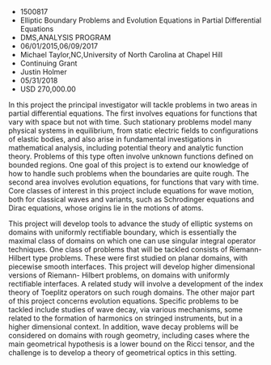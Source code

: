
* 1500817
* Elliptic Boundary Problems and Evolution Equations in Partial Differential Equations
* DMS,ANALYSIS PROGRAM
* 06/01/2015,06/09/2017
* Michael Taylor,NC,University of North Carolina at Chapel Hill
* Continuing Grant
* Justin Holmer
* 05/31/2018
* USD 270,000.00

In this project the principal investigator will tackle problems in two areas in
partial differential equations. The first involves equations for functions that
vary with space but not with time. Such stationary problems model many physical
systems in equilibrium, from static electric fields to configurations of elastic
bodies, and also arise in fundamental investigations in mathematical analysis,
including potential theory and analytic function theory. Problems of this type
often involve unknown functions defined on bounded regions. One goal of this
project is to extend our knowledge of how to handle such problems when the
boundaries are quite rough. The second area involves evolution equations, for
functions that vary with time. Core classes of interest in this project include
equations for wave motion, both for classical waves and variants, such as
Schrodinger equations and Dirac equations, whose origins lie in the motions of
atoms.

This project will develop tools to advance the study of elliptic systems on
domains with uniformly rectifiable boundary, which is essentially the maximal
class of domains on which one can use singular integral operator techniques. One
class of problems that will be tackled consists of Riemann-Hilbert type
problems. These were first studied on planar domains, with piecewise smooth
interfaces. This project will develop higher dimensional versions of Riemann-
Hilbert problems, on domains with uniformly rectifiable interfaces. A related
study will involve a development of the index theory of Toeplitz operators on
such rough domains. The other major part of this project concerns evolution
equations. Specific problems to be tackled include studies of wave decay, via
various mechanisms, some related to the formation of harmonics on stringed
instruments, but in a higher dimensional context. In addition, wave decay
problems will be considered on domains with rough geometry, including cases
where the main geometrical hypothesis is a lower bound on the Ricci tensor, and
the challenge is to develop a theory of geometrical optics in this setting.
